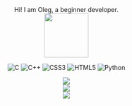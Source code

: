<div align="center">
Hi! I am Oleg, a beginner developer.
<div id="header" align="center">
  <img src="[https://media.giphy.com/media/M9gbBd9nbDrOTu1Mqx/giphy.gif](https://www.codewars.com/users/Cyb3rR0n1n/badges/large)" width="100"/>
</div>


![C](https://img.shields.io/badge/c-%2300599C.svg?style=for-the-badge&logo=c&logoColor=white) ![C++](https://img.shields.io/badge/c++-%2300599C.svg?style=for-the-badge&logo=c%2B%2B&logoColor=white) ![CSS3](https://img.shields.io/badge/css3-%231572B6.svg?style=for-the-badge&logo=css3&logoColor=white) ![HTML5](https://img.shields.io/badge/html5-%23E34F26.svg?style=for-the-badge&logo=html5&logoColor=white) ![Python](https://img.shields.io/badge/python-3670A0?style=for-the-badge&logo=python&logoColor=ffdd54)

![](https://github-readme-stats.vercel.app/api?username=Cyb3rR0n1n&theme=dark&hide_border=false&include_all_commits=false&count_private=false)<br/>
![](https://nirzak-streak-stats.vercel.app/?user=Cyb3rR0n1n&theme=dark&hide_border=false)<br/>
![](https://github-readme-stats.vercel.app/api/top-langs/?username=Cyb3rR0n1n&theme=dark&hide_border=false&include_all_commits=false&count_private=false&layout=compact)

</div>
